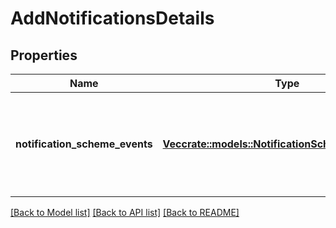 # AddNotificationsDetails

## Properties

Name | Type | Description | Notes
------------ | ------------- | ------------- | -------------
**notification_scheme_events** | [**Vec<crate::models::NotificationSchemeEventDetails>**](NotificationSchemeEventDetails.md) | The list of notifications which should be added to the notification scheme. | 

[[Back to Model list]](../README.md#documentation-for-models) [[Back to API list]](../README.md#documentation-for-api-endpoints) [[Back to README]](../README.md)


